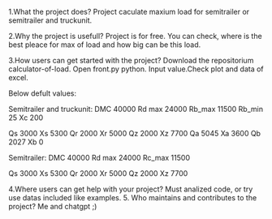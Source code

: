 1.What the project does?
Project caculate maxium load for semitrailer or semitrailer and truckunit.

2.Why the project is usefull?
Project is for free. You can check, where is the best pleace for max of load and how big can be this load.

3.How users can get started with the project?
Download the repositorium calculator-of-load. Open front.py python. Input value.Check plot and data of excel.

Below defult values:

Semitrailer and truckunit:
DMC	40000
Rd max	24000
Rb_max	11500
Rb_min	25
Xc	200

Qs	3000	Xs	5300
Qr	2000	Xr	5000
Qz	2000	Xz	7700
Qa	5045	Xa	3600
Qb	2027	Xb	0


Semitrailer:
DMC	40000
Rd max	24000
Rc_max	11500

Qs	3000	Xs	5300
Qr	2000	Xr	5000
Qz	2000	Xz	7700

4.Where users can get help with your project?
 Must analized code, or try use datas included like examples.
5. Who maintains and contributes to the project?
 Me and chatgpt ;)
